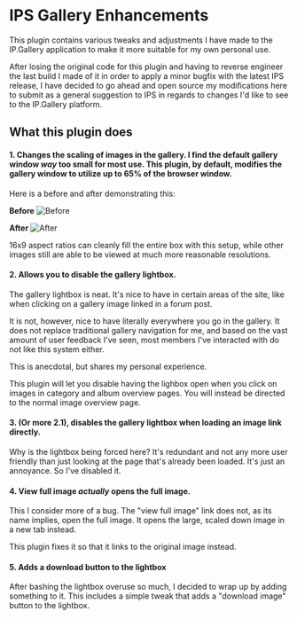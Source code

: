 # IPS Gallery Enhancements

This plugin contains various tweaks and adjustments I have made to the IP.Gallery application to make it more suitable for my own personal use.

After losing the original code for this plugin and having to reverse engineer the last build I made of it in order to apply a minor bugfix with the latest IPS release, I have decided to go ahead and open source my modifications here to submit as a general suggestion to IPS in regards to changes I'd like to see to the IP.Gallery platform.

## What this plugin does
#### 1. Changes the scaling of images in the gallery. I find the default gallery window _way_ too small for most use. This plugin, by default, modifies the gallery window to utilize up to 65% of the browser window.

Here is a before and after demonstrating this:

**Before**
![Before](https://i.imgur.com/GaEJRgm.png)

**After**
![After](https://i.imgur.com/rJ4C2gc.png)

16x9 aspect ratios can cleanly fill the entire box with this setup, while other images still are able to be viewed at much more reasonable resolutions.

#### 2. Allows you to disable the gallery lightbox.
The gallery lightbox is neat. It's nice to have in certain areas of the site, like when clicking on a gallery image linked in a forum post.

It is not, however, nice to have literally everywhere you go in the gallery. It does not replace traditional gallery navigation for me, and based on the vast amount of user feedback I've seen, most members I've interacted with do not like this system either.

This is anecdotal, but shares my personal experience.

This plugin will let you disable having the lighbox open when you click on images in category and album overview pages. You will instead be directed to the normal image overview page.

#### 3. (Or more 2.1), disables the gallery lightbox when loading an image link directly. 

Why is the lightbox being forced here? It's redundant and not any more user friendly than just looking at the page that's already been loaded. It's just an annoyance. So I've disabled it.

#### 4. View full image **_actually_** opens the full image.

This I consider more of a bug. The "view full image" link does not, as its name implies, open the full image. It opens the large, scaled down image in a new tab instead.

This plugin fixes it so that it links to the original image instead.

#### 5. Adds a download button to the lightbox

After bashing the lightbox overuse so much, I decided to wrap up by adding something to it. This includes a simple tweak that adds a "download image" button to the lightbox.
